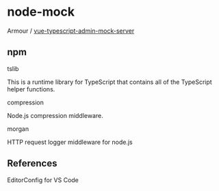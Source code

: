 # node-mock

Armour / [vue-typescript-admin-mock-server](https://github.com/Armour/vue-typescript-admin-mock-server)

## npm

tslib

This is a runtime library for TypeScript that contains all of the TypeScript helper functions.

compression

Node.js compression middleware.

morgan

HTTP request logger middleware for node.js

## References

EditorConfig for VS Code
